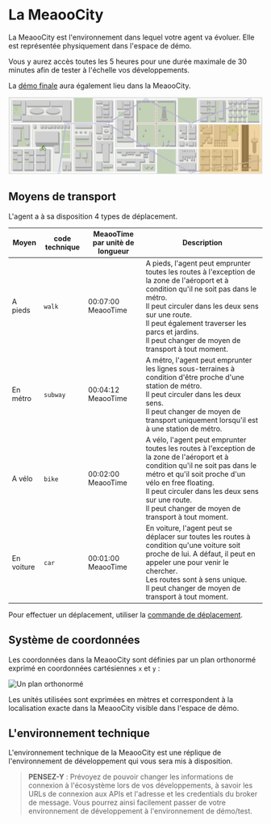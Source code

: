 # La MeaooCity

La MeaooCity est l'environnement dans lequel votre agent va évoluer. Elle est représentée physiquement dans l'espace de démo.

Vous y aurez accès toutes les 5 heures pour une durée maximale de 30 minutes afin de tester à l'échelle vos développements.

La [démo finale](demo.md) aura également lieu dans la MeaooCity.

![en orange, la zone de l'aéroport](assets/meaoocity.png "en orange, la zone de l'aéroport")

## <a name="vehicle_type"></a> Moyens de transport

L'agent a à sa disposition 4 types de déplacement.

| Moyen | code technique | MeaooTime par unitè de longueur | Description |
|---|---|---|---|
| A pieds | `walk` | 00:07:00 MeaooTime | A pieds, l'agent peut emprunter toutes les routes à l'exception de la zone de l'aéroport et à condition qu'il ne soit pas dans le métro.</br>Il peut circuler dans les deux sens sur une route.</br>Il peut également traverser les parcs et jardins.</br>Il peut changer de moyen de transport à tout moment. |
| En métro | `subway` | 00:04:12 MeaooTime | A métro, l'agent peut emprunter les lignes sous-terraines à condition d'être proche d'une station de métro.</br>Il peut circuler dans les deux sens.</br>Il peut changer de moyen de transport uniquement lorsqu'il est à une station de métro.|
| A vélo | `bike` | 00:02:00 MeaooTime | A vélo, l'agent peut emprunter toutes les routes à l'exception de la zone de l'aéroport et à condition qu'il ne soit pas dans le métro et qu'il soit proche d'un vélo en free floating.</br>Il peut circuler dans les deux sens sur une route.</br>Il peut changer de moyen de transport à tout moment. |
| En voiture | `car` | 00:01:00 MeaooTime | En voiture, l'agent peut se déplacer sur toutes les routes à condition qu'une voiture soit proche de lui. A défaut, il peut en appeler une pour venir le chercher.</br>Les routes sont à sens unique.</br>Il peut changer de moyen de transport à tout moment.|

Pour effectuer un déplacement, utiliser la [commande de déplacement](command.md#move).

## <a name="coord"></a> Système de coordonnées

Les coordonnées dans la MeaooCity sont définies par un plan orthonormé exprimé en coordonnées cartésiennes `x` et `y` :

![Un plan orthonormé](https://upload.wikimedia.org/wikipedia/commons/thumb/0/05/2D_Cartesian_Coordinates_Fr.svg/400px-2D_Cartesian_Coordinates_Fr.svg.png "Un plan orthonormé")

Les unités utilisées sont exprimées en mètres et correspondent à la localisation exacte dans la MeaooCity visible dans l'espace de démo.

## L'environnement technique

L'environnement technique de la MeaooCity est une réplique de l'environnement de développement qui vous sera mis à disposition.

> **PENSEZ-Y** : Prévoyez de pouvoir changer les informations de connexion à l'écosystème lors de vos développements, à savoir les URLs de connexion aux APIs et l'adresse et les credentials du broker de message. Vous pourrez ainsi facilement passer de votre environnement de développement à l'environnement de démo/test.

